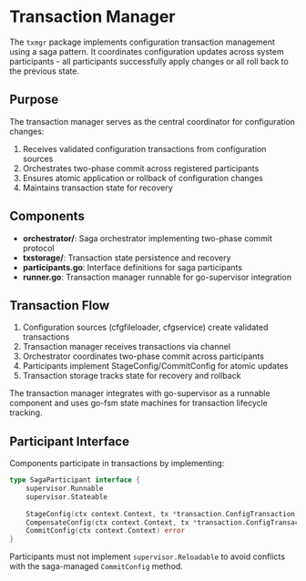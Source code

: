 # Transaction Manager

The `txmgr` package implements configuration transaction management using a saga pattern. It coordinates configuration updates across system participants - all participants successfully apply changes or all roll back to the previous state.

## Purpose

The transaction manager serves as the central coordinator for configuration changes:

1. Receives validated configuration transactions from configuration sources
2. Orchestrates two-phase commit across registered participants  
3. Ensures atomic application or rollback of configuration changes
4. Maintains transaction state for recovery

## Components

- **orchestrator/**: Saga orchestrator implementing two-phase commit protocol
- **txstorage/**: Transaction state persistence and recovery
- **participants.go**: Interface definitions for saga participants
- **runner.go**: Transaction manager runnable for go-supervisor integration

## Transaction Flow

1. Configuration sources (cfgfileloader, cfgservice) create validated transactions
2. Transaction manager receives transactions via channel
3. Orchestrator coordinates two-phase commit across participants
4. Participants implement StageConfig/CommitConfig for atomic updates
5. Transaction storage tracks state for recovery and rollback

The transaction manager integrates with go-supervisor as a runnable component and uses go-fsm state machines for transaction lifecycle tracking.

## Participant Interface

Components participate in transactions by implementing:

```go
type SagaParticipant interface {
    supervisor.Runnable
    supervisor.Stateable
    
    StageConfig(ctx context.Context, tx *transaction.ConfigTransaction) error
    CompensateConfig(ctx context.Context, tx *transaction.ConfigTransaction) error  
    CommitConfig(ctx context.Context) error
}
```

Participants must not implement `supervisor.Reloadable` to avoid conflicts with the saga-managed `CommitConfig` method.